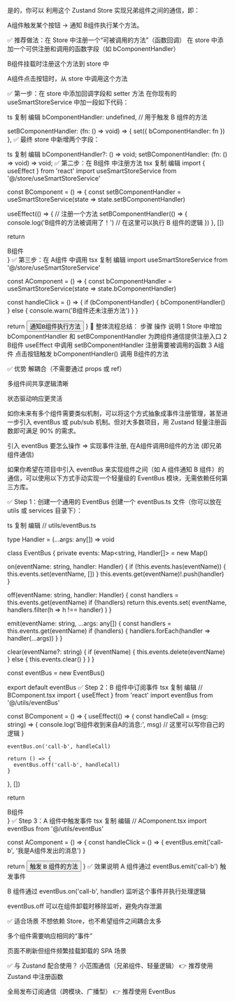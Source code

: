 是的，你可以 利用这个 Zustand Store 实现兄弟组件之间的通信，即：

A组件触发某个按钮 → 通知 B组件执行某个方法。

✅ 推荐做法：在 Store 中注册一个“可被调用的方法”（函数回调）
在 store 中添加一个可供注册和调用的函数字段（如 bComponentHandler）

B组件挂载时注册这个方法到 store 中

A组件点击按钮时，从 store 中调用这个方法

✅ 第一步：在 store 中添加回调字段和 setter 方法
在你现有的 useSmartStoreService 中加一段如下代码：

ts
复制
编辑
bComponentHandler: undefined, // 用于触发 B 组件的方法

setBComponentHandler: (fn: () => void) => {
  set({ bComponentHandler: fn })
},
✅ 最终 store 中新增两个字段：

ts
复制
编辑
bComponentHandler?: () => void;
setBComponentHandler: (fn: () => void) => void;
✅ 第二步：在 B组件 中注册方法
tsx
复制
编辑
import { useEffect } from 'react'
import useSmartStoreService from '@/store/useSmartStoreService'

const BComponent = () => {
  const setBComponentHandler = useSmartStoreService(state => state.setBComponentHandler)

  useEffect(() => {
    // 注册一个方法
    setBComponentHandler(() => {
      console.log('B组件的方法被调用了！')
      // 在这里可以执行 B 组件的逻辑
    })
  }, [])

  return <div>B组件</div>
}
✅ 第三步：在 A组件 中调用
tsx
复制
编辑
import useSmartStoreService from '@/store/useSmartStoreService'

const AComponent = () => {
  const bComponentHandler = useSmartStoreService(state => state.bComponentHandler)

  const handleClick = () => {
    if (bComponentHandler) {
      bComponentHandler()
    } else {
      console.warn('B组件还未注册方法')
    }
  }

  return <button onClick={handleClick}>通知B组件执行方法</button>
}
🔁 整体流程总结：
步骤	操作	说明
1	Store 中增加 bComponentHandler 和 setBComponentHandler	为跨组件通信提供注册入口
2	B组件 useEffect 中调用 setBComponentHandler	注册需要被调用的函数
3	A组件 点击按钮触发 bComponentHandler()	调用 B组件的方法

✅ 优势
解耦合（不需要通过 props 或 ref）

多组件间共享逻辑清晰

状态驱动响应更灵活

如你未来有多个组件需要类似机制，可以将这个方式抽象成事件注册管理，甚至进一步引入 eventBus 或 pub/sub 机制。但对大多数项目，用 Zustand 轻量注册函数即可满足 90% 的需求。












引入 eventBus 要怎么操作 => 实现事件注册, 在A组件调用B组件的方法 (即兄弟组件通信)


如果你希望在项目中引入 eventBus 来实现组件之间（如 A 组件通知 B 组件）的通信，可以使用以下方式手动实现一个轻量级的 EventBus 模块，无需依赖任何第三方库。

✅ Step 1：创建一个通用的 EventBus
创建一个 eventBus.ts 文件（你可以放在 utils 或 services 目录下）：

ts
复制
编辑
// utils/eventBus.ts

type Handler = (...args: any[]) => void

class EventBus {
  private events: Map<string, Handler[]> = new Map()

  on(eventName: string, handler: Handler) {
    if (!this.events.has(eventName)) {
      this.events.set(eventName, [])
    }
    this.events.get(eventName)!.push(handler)
  }

  off(eventName: string, handler: Handler) {
    const handlers = this.events.get(eventName)
    if (!handlers) return
    this.events.set(
      eventName,
      handlers.filter(h => h !== handler)
    )
  }

  emit(eventName: string, ...args: any[]) {
    const handlers = this.events.get(eventName)
    if (handlers) {
      handlers.forEach(handler => handler(...args))
    }
  }

  clear(eventName?: string) {
    if (eventName) {
      this.events.delete(eventName)
    } else {
      this.events.clear()
    }
  }
}

const eventBus = new EventBus()

export default eventBus
✅ Step 2：B 组件中订阅事件
tsx
复制
编辑
// BComponent.tsx
import { useEffect } from 'react'
import eventBus from '@/utils/eventBus'

const BComponent = () => {
  useEffect(() => {
    const handleCall = (msg: string) => {
      console.log('B组件收到来自A的消息:', msg)
      // 这里可以写你自己的逻辑
    }

    eventBus.on('call-b', handleCall)

    return () => {
      eventBus.off('call-b', handleCall)
    }
  }, [])

  return <div>B组件</div>
}
✅ Step 3：A 组件中触发事件
tsx
复制
编辑
// AComponent.tsx
import eventBus from '@/utils/eventBus'

const AComponent = () => {
  const handleClick = () => {
    eventBus.emit('call-b', '我是A组件发出的消息')
  }

  return <button onClick={handleClick}>触发 B 组件的方法</button>
}
✅ 效果说明
A 组件通过 eventBus.emit('call-b') 触发事件

B 组件通过 eventBus.on('call-b', handler) 监听这个事件并执行处理逻辑

eventBus.off 可以在组件卸载时移除监听，避免内存泄漏

✅ 适合场景
不想依赖 Store，也不希望组件之间耦合太多

多个组件需要响应相同的“事件”

页面不刷新但组件频繁挂载卸载的 SPA 场景

✅ 与 Zustand 配合使用？
小范围通信（兄弟组件、轻量逻辑） 👉 推荐使用 Zustand 中注册函数

全局发布订阅通信（跨模块、广播型） 👉 推荐使用 EventBus